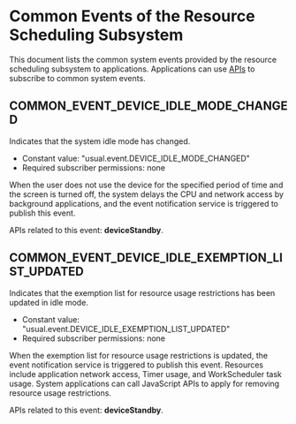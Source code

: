 # Common Events of the Resource Scheduling Subsystem
This document lists the common system events provided by the resource scheduling subsystem to applications. Applications can use [APIs](../js-apis-commonEventManager.md) to subscribe to common system events.

## COMMON_EVENT_DEVICE_IDLE_MODE_CHANGED
Indicates that the system idle mode has changed.

- Constant value: "usual.event.DEVICE_IDLE_MODE_CHANGED"
- Required subscriber permissions: none

When the user does not use the device for the specified period of time and the screen is turned off, the system delays the CPU and network access by background applications, and the event notification service is triggered to publish this event.

APIs related to this event: **deviceStandby**.

## COMMON_EVENT_DEVICE_IDLE_EXEMPTION_LIST_UPDATED
Indicates that the exemption list for resource usage restrictions has been updated in idle mode.

- Constant value: "usual.event.DEVICE_IDLE_EXEMPTION_LIST_UPDATED"
- Required subscriber permissions: none

When the exemption list for resource usage restrictions is updated, the event notification service is triggered to publish this event.
Resources include application network access, Timer usage, and WorkScheduler task usage.
System applications can call JavaScript APIs to apply for removing resource usage restrictions.

APIs related to this event: **deviceStandby**.
